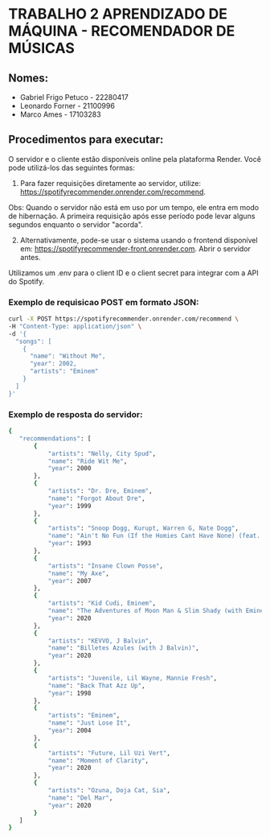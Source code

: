 # TRABALHO 2 APRENDIZADO DE MÁQUINA - RECOMENDADOR DE MÚSICAS

## Nomes:

- Gabriel Frigo Petuco - 22280417
- Leonardo Forner - 21100996
- Marco Ames - 17103283

## Procedimentos para executar:

O servidor e o cliente estão disponíveis online pela plataforma Render. Você pode utilizá-los das seguintes formas:

1. Para fazer requisições diretamente ao servidor, utilize: https://spotifyrecommender.onrender.com/recommend.

Obs: Quando o servidor não está em uso por um tempo, ele entra em modo de hibernação. A primeira requisição após esse período pode levar alguns segundos enquanto o servidor "acorda".

2. Alternativamente, pode-se usar o sistema usando o frontend disponível em: https://spotifyrecommender-front.onrender.com. Abrir o servidor antes.

Utilizamos um .env para o client ID e o client secret para integrar com a API do Spotify.

### Exemplo de requisicao POST em formato JSON:

```bash
curl -X POST https://spotifyrecommender.onrender.com/recommend \
-H "Content-Type: application/json" \
-d '{
  "songs": [
    {
      "name": "Without Me",
      "year": 2002,
      "artists": "Eminem"
    }
  ]
}'

```

### Exemplo de resposta do servidor:

```bash
{
   "recommendations": [
       {
           "artists": "Nelly, City Spud",
           "name": "Ride Wit Me",
           "year": 2000
       },
       {
           "artists": "Dr. Dre, Eminem",
           "name": "Forgot About Dre",
           "year": 1999
       },
       {
           "artists": "Snoop Dogg, Kurupt, Warren G, Nate Dogg",
           "name": "Ain't No Fun (If the Homies Cant Have None) (feat. Nate Dogg, Warren G & Kurupt)",
           "year": 1993
       },
       {
           "artists": "Insane Clown Posse",
           "name": "My Axe",
           "year": 2007
       },
       {
           "artists": "Kid Cudi, Eminem",
           "name": "The Adventures of Moon Man & Slim Shady (with Eminem)",
           "year": 2020
       },
       {
           "artists": "KEVVO, J Balvin",
           "name": "Billetes Azules (with J Balvin)",
           "year": 2020
       },
       {
           "artists": "Juvenile, Lil Wayne, Mannie Fresh",
           "name": "Back That Azz Up",
           "year": 1998
       },
       {
           "artists": "Eminem",
           "name": "Just Lose It",
           "year": 2004
       },
       {
           "artists": "Future, Lil Uzi Vert",
           "name": "Moment of Clarity",
           "year": 2020
       },
       {
           "artists": "Ozuna, Doja Cat, Sia",
           "name": "Del Mar",
           "year": 2020
       }
   ]
}
```
